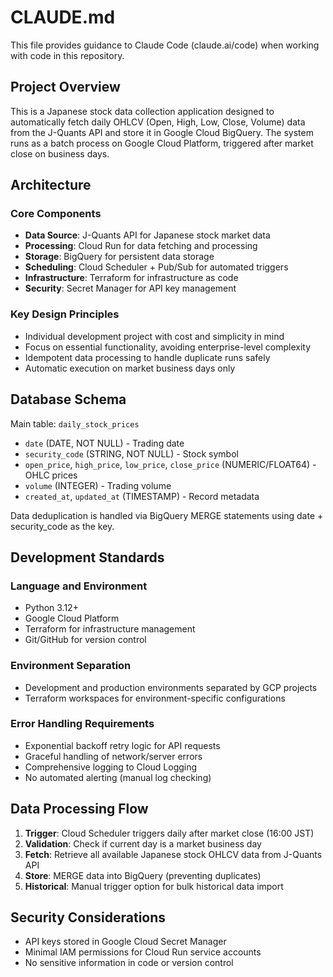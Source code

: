 # CLAUDE.md

This file provides guidance to Claude Code (claude.ai/code) when working with code in this repository.

## Project Overview

This is a Japanese stock data collection application designed to automatically fetch daily OHLCV (Open, High, Low, Close, Volume) data from the J-Quants API and store it in Google Cloud BigQuery. The system runs as a batch process on Google Cloud Platform, triggered after market close on business days.

## Architecture

### Core Components
- **Data Source**: J-Quants API for Japanese stock market data
- **Processing**: Cloud Run for data fetching and processing
- **Storage**: BigQuery for persistent data storage
- **Scheduling**: Cloud Scheduler + Pub/Sub for automated triggers
- **Infrastructure**: Terraform for infrastructure as code
- **Security**: Secret Manager for API key management

### Key Design Principles
- Individual development project with cost and simplicity in mind
- Focus on essential functionality, avoiding enterprise-level complexity
- Idempotent data processing to handle duplicate runs safely
- Automatic execution on market business days only

## Database Schema

Main table: `daily_stock_prices`
- `date` (DATE, NOT NULL) - Trading date
- `security_code` (STRING, NOT NULL) - Stock symbol
- `open_price`, `high_price`, `low_price`, `close_price` (NUMERIC/FLOAT64) - OHLC prices
- `volume` (INTEGER) - Trading volume
- `created_at`, `updated_at` (TIMESTAMP) - Record metadata

Data deduplication is handled via BigQuery MERGE statements using date + security_code as the key.

## Development Standards

### Language and Environment
- Python 3.12+
- Google Cloud Platform
- Terraform for infrastructure management
- Git/GitHub for version control

### Environment Separation
- Development and production environments separated by GCP projects
- Terraform workspaces for environment-specific configurations

### Error Handling Requirements
- Exponential backoff retry logic for API requests
- Graceful handling of network/server errors
- Comprehensive logging to Cloud Logging
- No automated alerting (manual log checking)

## Data Processing Flow

1. **Trigger**: Cloud Scheduler triggers daily after market close (16:00 JST)
2. **Validation**: Check if current day is a market business day
3. **Fetch**: Retrieve all available Japanese stock OHLCV data from J-Quants API
4. **Store**: MERGE data into BigQuery (preventing duplicates)
5. **Historical**: Manual trigger option for bulk historical data import

## Security Considerations

- API keys stored in Google Cloud Secret Manager
- Minimal IAM permissions for Cloud Run service accounts
- No sensitive information in code or version control